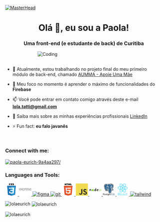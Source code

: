 [![MasterHead](https://i.postimg.cc/fbxyQFFL/Sem-t-tulo.png)](https://www.linkedin.com/in/paola-eurich-9a4aa297/)

<h1 align="center">Olá 👋, eu sou a Paola!</h1>
<h3 align="center">Uma front-end (e estudante de back) de Curitiba</h3>
<img align="right" alt="Coding" width="400" src="https://cdn.dribbble.com/users/2704414/screenshots/7466903/media/b08ab576316bd4582fef189f471cd9e5.gif">


<br>
<br>

- 🔭 Atualmente, estou trabalhando no projeto final do meu primeiro módulo de back-end, chamado [AUMMA - Apoie Uma Mãe](https://github.com/M4GROUP/projetofinal_m4)

- 🌱 Meu foco no momento é aprender o máximo de funcionalidades do **Firebase**

- 📫 Você pode entrar em contato comigo através deste e-mail **lola.tatti@gmail.com**

- 📄 Saiba mais sobre as minhas experiências profissionais [LinkedIn](https://www.linkedin.com/in/paola-eurich-9a4aa297/)

- ⚡ Fun fact: **eu falo javanês**
<br>

<h3 align="left">Connect with me:</h3>
<p align="left">
<a href="https://linkedin.com/in/paola-eurich-9a4aa297/" target="blank"><img align="center" src="https://raw.githubusercontent.com/rahuldkjain/github-profile-readme-generator/master/src/images/icons/Social/linked-in-alt.svg" alt="paola-eurich-9a4aa297/" height="30" width="40" /></a>
</p>

<h3 align="left">Languages and Tools:</h3>
<p align="left"> <a href="https://www.w3schools.com/css/" target="_blank" rel="noreferrer"> <img src="https://raw.githubusercontent.com/devicons/devicon/master/icons/css3/css3-original-wordmark.svg" alt="css3" width="40" height="40"/> </a> <a href="https://expressjs.com" target="_blank" rel="noreferrer"> <img src="https://raw.githubusercontent.com/devicons/devicon/master/icons/express/express-original-wordmark.svg" alt="express" width="40" height="40"/> </a> <a href="https://www.figma.com/" target="_blank" rel="noreferrer"> <img src="https://www.vectorlogo.zone/logos/figma/figma-icon.svg" alt="figma" width="40" height="40"/> </a> <a href="https://git-scm.com/" target="_blank" rel="noreferrer"> <img src="https://www.vectorlogo.zone/logos/git-scm/git-scm-icon.svg" alt="git" width="40" height="40"/> </a> <a href="https://www.w3.org/html/" target="_blank" rel="noreferrer"> <img src="https://raw.githubusercontent.com/devicons/devicon/master/icons/html5/html5-original-wordmark.svg" alt="html5" width="40" height="40"/> </a> <a href="https://developer.mozilla.org/en-US/docs/Web/JavaScript" target="_blank" rel="noreferrer"> <img src="https://raw.githubusercontent.com/devicons/devicon/master/icons/javascript/javascript-original.svg" alt="javascript" width="40" height="40"/> </a> <a href="https://nodejs.org" target="_blank" rel="noreferrer"> <img src="https://raw.githubusercontent.com/devicons/devicon/master/icons/nodejs/nodejs-original-wordmark.svg" alt="nodejs" width="40" height="40"/> </a> <a href="https://www.postgresql.org" target="_blank" rel="noreferrer"> <img src="https://raw.githubusercontent.com/devicons/devicon/master/icons/postgresql/postgresql-original-wordmark.svg" alt="postgresql" width="40" height="40"/> </a> <a href="https://reactjs.org/" target="_blank" rel="noreferrer"> <img src="https://raw.githubusercontent.com/devicons/devicon/master/icons/react/react-original-wordmark.svg" alt="react" width="40" height="40"/> </a> <a href="https://tailwindcss.com/" target="_blank" rel="noreferrer"> <img src="https://www.vectorlogo.zone/logos/tailwindcss/tailwindcss-icon.svg" alt="tailwind" width="40" height="40"/> </a> </p>

<p><img align="left" src="https://github-readme-stats.vercel.app/api/top-langs?username=lolaeurich&show_icons=true&theme=tokyonight&title_color=dc04d5&locale=en&layout=compact" alt="lolaeurich" /></p>

<p>&nbsp;<img align="center" src="https://github-readme-stats.vercel.app/api?username=lolaeurich&show_icons=true&theme=tokyonight&locale=en" alt="lolaeurich" /></p>

<p><img align="center" src="https://github-readme-streak-stats.herokuapp.com/?user=lolaeurich&theme=dark" alt="lolaeurich" /></p>
